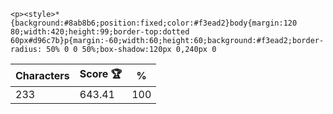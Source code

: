 `<p><style>*{background:#8ab8b6;position:fixed;color:#f3ead2}body{margin:120 80;width:420;height:99;border-top:dotted 60px#d96c7b}p{margin:-60;width:60;height:60;background:#f3ead2;border-radius: 50% 0 0 50%;box-shadow:120px 0,240px 0`

| Characters | Score 🏆 | %   |
| ---------- | -------- | --- |
| 233        | 643.41   | 100 |
